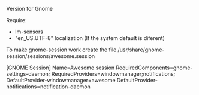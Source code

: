 Version for Gnome

Require:
* lm-sensors
* "en_US.UTF-8" localization (If the system default is diferent)


To make gnome-session work create the file /usr/share/gnome-session/sessions/awesome.session

[GNOME Session]
Name=Awesome session
RequiredComponents=gnome-settings-daemon;
RequiredProviders=windowmanager;notifications;
DefaultProvider-windowmanager=awesome
DefaultProvider-notifications=notification-daemon
